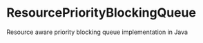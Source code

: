 ResourcePriorityBlockingQueue
=============================

Resource aware priority blocking queue implementation in Java